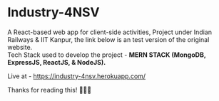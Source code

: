 # Industry-4NSV
A React-based web app for client-side activities, Project under Indian Railways &amp; IIT Kanpur, the link below is an test version of the original website.
<br>
Tech Stack used to develop the project - <strong>MERN STACK (MongoDB, ExpressJS, ReactJS, & NodeJS).</strong>

Live at - https://industry-4nsv.herokuapp.com/

Thanks for reading this! 🙌🙌🙌
